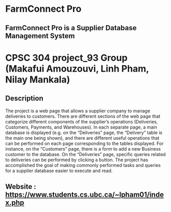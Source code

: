 # FarmConnect Pro
## FarmConnect Pro is a Supplier Database Management System
# CPSC 304 project_93 Group (Makafui Amouzouvi, Linh Pham, Nilay Mankala)

## Description

The project is a web page that allows a supplier company to manage deliveries to customers. There are different sections of the web page that categorize different components of the supplier’s operations (Deliveries, Customers, Payments, and Warehouses). In each separate page, a main database is displayed (e.g. on the “Deliveries” page, the “Delivery” table is the main one being shown), and there are different useful operations that can be performed on each page corresponding to the tables displayed. For instance, on the “Customers” page, there is a form to add a new Business customer to the database. On the “Deliveries” page, specific queries related to deliveries can be performed by clicking a button.
The project has accomplished the goal of making commonly performed tasks and queries for a supplier database easier to execute and read.

## Website : https://www.students.cs.ubc.ca/~lpham01/index.php





